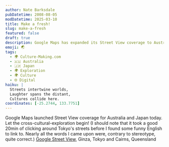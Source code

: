 ```yaml
---
author: Nate Barksdale
pubDatetime: 2008-08-05
modDatetime: 2025-03-10
title: Make a fresh!
slug: make-a-fresh
featured: false
draft: true
description: Google Maps has expanded its Street View coverage to Australia and Japan, making it a great time for cross-cultural exploration! Here's a glimpse into the experience.
emoji: 🌏
tags:
  - 🌍 Culture-Making.com
  - 🇦🇺 Australia
  - 🇯🇵 Japan
  - 🌍 Exploration
  - 🌍 Culture
  - 🌐 Digital
haiku: |
  Streets intertwine worlds,  
  Laughter spans the distant,  
  Cultures collide here.
coordinates: [-25.2744, 133.7751]
---
```


Google Maps launched Street View coverage for Australia and Japan today. Let the cross-cultural-exploration begin! (I should note that it took a good 20min of clicking around Tokyo's streets before I found some funny English to link to. Nearly all the words I came upon were, contrary to stereotype, quite correct.)
[Google Street View](http://maps.google.com/?ie=UTF8&ll=-1.054628,153.105469&spn=99.892878,212.695313&z=3&layer=c), Ginza, Tokyo and Cairns, Queensland
